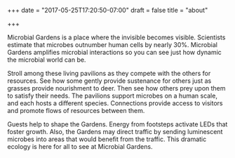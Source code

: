 +++
date = "2017-05-25T17:20:50-07:00"
draft = false
title = "about"

+++

Microbial Gardens is a place where the invisible becomes visible. Scientists estimate that microbes outnumber human cells by nearly 30%. Microbial Gardens amplifies microbial interactions so you can see just how dynamic the microbial world can be.

Stroll among these living pavilions as they compete with the others for resources. See how some gently provide sustenance for others just as grasses provide nourishment to deer. Then see how others prey upon them to satisfy their needs. The pavilions support microbes on a human scale, and each hosts a different species. Connections provide access to visitors and promote flows of resources between them.

Guests help to shape the Gardens. Energy from footsteps activate LEDs that foster growth. Also, the Gardens may direct traffic by sending luminescent microbes into areas that would benefit from the traffic. This dramatic ecology is here for all to see at Microbial Gardens.
